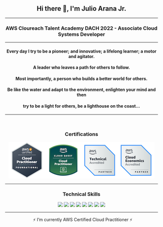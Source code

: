 &nbsp;
<h2 align="center">Hi there 👋, I'm Julio Arana Jr.</h2>
<hr align="center" size="6" width="100%"  color="green"></hr>

<h3 align="center">AWS Cloureach Talent Academy DACH 2022 - Associate Cloud Systems Developer</h3>
<hr align="center" size="6" width="100%"  color="green"></hr>

<h4 align="center"> Every day I try to be a pioneer; and innovative; a lifelong learner; a motor and agitator. </h4>
<h4 align="center"> A leader who leaves a path for others to follow. </h4>
<h4 align="center"> Most importantly, a person who builds a better world for others. </h4>
<h4 align="center"> Be like the water and adapt to the environment, enlighten your mind and then </h4>
<h4 align="center"> try to be a light for others, be a lighthouse on the coast... </h4> 
<hr align="center" size="6" width="100%"  color="green"></hr>
&nbsp;
      <h3 align="center">Certifications</h3>
<div align="center"><img src=https://github.com/julioaranajr/julioaranajr/blob/main/aws-certified-cloud-practitioner-120x120.png><img src=https://github.com/julioaranajr/julioaranajr/blob/main/aws-cloud-quest-cloud-practitioner-120x120.png><img src=https://github.com/julioaranajr/julioaranajr/blob/main/aws-partner-accreditation-technical-120x120.png><img src=https://github.com/julioaranajr/julioaranajr/blob/main/aws-partner-cloud-economics-accreditation-120x120.png><div/>
<hr align="center" size="6" width="100%"  color="green"></hr>
      <h3 align="center">Technical Skills</h3>
<p align="center">
      <img src=https://img.shields.io/badge/html5-silver.svg?style=for-the-badge&logo=html5>
      <img src=https://img.shields.io/badge/css3-orange.svg?style=for-the-badge&logo=css3>
      <img src=https://img.shields.io/badge/javascript-grey.svg?style=for-the-badge&logo=javascript>
      <img src=https://img.shields.io/badge/boto3-%231572B6.svg?style=for-the-badge&logo=amazonaws>
      <img src=https://img.shields.io/badge/python-silver?style=for-the-badge&logo=python> 
      <img src=https://img.shields.io/badge/lambda-orange.svg?style=for-the-badge&logo=amazonaws>
      <img src=https://img.shields.io/badge/Windows-%231572B6?style=for-the-badge&logo=windows>
      <img src=https://img.shields.io/badge/mysql-silver.svg?style=for-the-badge&logo=mysql>
</p>
<hr align="center" size="6" width="100%"  color="green"></hr>

&nbsp;
⚡ I’m currently AWS Certified Cloud Practitioner ⚡
